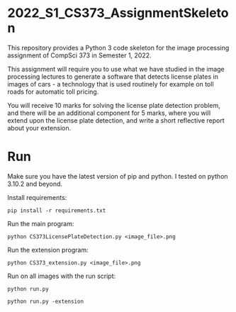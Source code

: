 # 2022_S1_CS373_AssignmentSkeleton

This repository provides a Python 3 code skeleton for the image processing assignment of CompSci 373 in Semester 1, 2022.

This assignment will require you to use what we have studied in the image processing lectures to generate a software that detects license plates in images of cars - a technology that is used routinely for example on toll roads for automatic toll pricing.

You will receive 10 marks for solving the license plate detection problem, and there will be an additional component for 5 marks, where you will extend upon the license plate detection, and write a short reflective report about your extension.

# Run
Make sure you have the latest version of pip and python. I tested on python 3.10.2 and beyond.

Install requirements:

```pip install -r requirements.txt```

Run the main program:

```python CS373LicensePlateDetection.py <image_file>.png```

Run the extension program:

```python CS373_extension.py <image_file>.png```

Run on all images with the run script:

```python run.py```

```python run.py -extension```